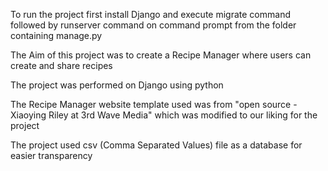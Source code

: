 To run the project first install Django and execute migrate command followed by runserver command on command prompt from the folder containing manage.py

The Aim of this project was to create a Recipe Manager where users can create and share recipes

The project was performed on Django using python

The Recipe Manager website template used was from "open source - Xiaoying Riley at 3rd Wave Media" which was modified to our liking for the project

The project used csv (Comma Separated Values) file as a database for easier transparency


